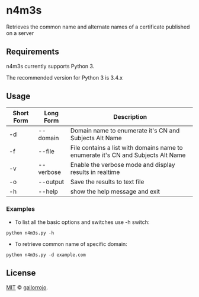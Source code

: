 # n4m3s

Retrieves the common name and alternate names of a certificate published on a server

## Requirements

n4m3s currently supports Python 3.

The recommended version for Python 3 is 3.4.x

## Usage

Short Form    | Long Form     | Description
------------- | ------------- |-------------
-d            | --domain      | Domain name to enumerate it's CN and Subjects Alt Name
-f            | --file        | File contains a list with domains name to enumerate it's CN and Subjects Alt Name 
-v            | --verbose     | Enable the verbose mode and display results in realtime
-o            | --output      | Save the results to text file
-h            | --help        | show the help message and exit

### Examples

* To list all the basic options and switches use -h switch:

```python n4m3s.py -h```

* To retrieve common name of specific domain:

``python n4m3s.py -d example.com``

## License

[MIT](LICENSE) © [gallorrojo](https://github.com/gallorrojo).

